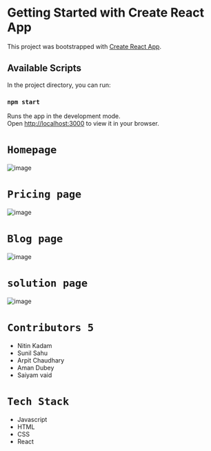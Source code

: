 # Getting Started with Create React App

This project was bootstrapped with [Create React App](https://github.com/facebook/create-react-app).

## Available Scripts

In the project directory, you can run:

### `npm start`

Runs the app in the development mode.\
Open [http://localhost:3000](http://localhost:3000) to view it in your browser.

# `Homepage`
![image](https://user-images.githubusercontent.com/99539536/180440088-ff79142f-f682-4552-8dc3-05cd3ef616fe.png)

# `Pricing page`
![image](https://user-images.githubusercontent.com/99539536/180440221-2d598080-7a8d-4af0-bad8-e3e2c0e8df95.png)

# `Blog page`
![image](https://user-images.githubusercontent.com/99539536/180440571-efcf370b-c62e-4517-9cbe-958853da2821.png)

# `solution page`
![image](https://user-images.githubusercontent.com/99539536/180440475-1be8a941-85e5-4dc5-94e3-2795be8f92e0.png)

# `Contributors 5`
<ul>
<li>Nitin Kadam</li>
<li>Sunil Sahu</li>
<li>Arpit Chaudhary </li>
<li>Aman Dubey</li>
<li>Saiyam vaid</li>
</ul>


# `Tech Stack`
<ul>
<li>Javascript</li>
<li>HTML</li>
<li>CSS</li>
<li>React</li>
</ul>






